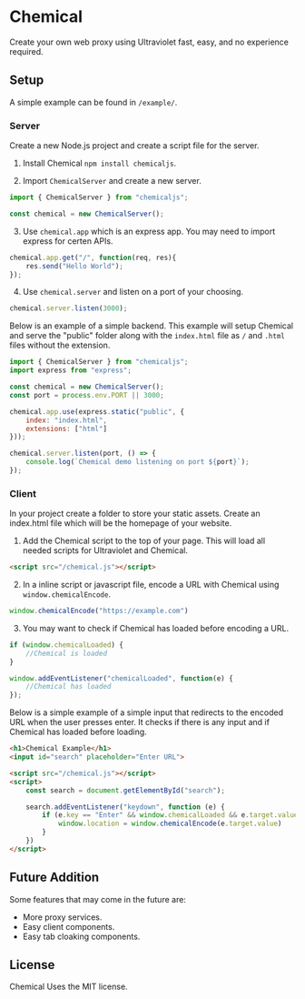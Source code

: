 # Chemical
Create your own web proxy using Ultraviolet fast, easy, and no experience required.

## Setup

A simple example can be found in `/example/`.

### Server

Create a new Node.js project and create a script file for the server.

1. Install Chemical `npm install chemicaljs`.

2. Import `ChemicalServer` and create a new server.

```js
import { ChemicalServer } from "chemicaljs";

const chemical = new ChemicalServer();
```

3. Use `chemical.app` which is an express app. You may need to import express for certen APIs.

```js
chemical.app.get("/", function(req, res){
    res.send("Hello World");
});
```

4. Use `chemical.server` and listen on a port of your choosing.

```js
chemical.server.listen(3000);
```

Below is an example of a simple backend. This example will setup Chemical and serve the "public" folder along with the `index.html` file as `/` and `.html` files without the extension.

```js
import { ChemicalServer } from "chemicaljs";
import express from "express";

const chemical = new ChemicalServer();
const port = process.env.PORT || 3000;

chemical.app.use(express.static("public", {
    index: "index.html",
    extensions: ["html"]
}));

chemical.server.listen(port, () => {
    console.log(`Chemical demo listening on port ${port}`);
});
```

### Client

In your project create a folder to store your static assets. Create an index.html file which will be the homepage of your website.

1. Add the Chemical script to the top of your page. This will load all needed scripts for Ultraviolet and Chemical.

```html
<script src="/chemical.js"></script>
```

2. In a inline script or javascript file, encode a URL with Chemical using `window.chemicalEncode`.

```js
window.chemicalEncode("https://example.com")
```

3. You may want to check if Chemical has loaded before encoding a URL.

```js
if (window.chemicalLoaded) {
    //Chemical is loaded
}
```

```js
window.addEventListener("chemicalLoaded", function(e) {
    //Chemical has loaded
});
```

Below is a simple example of a simple input that redirects to the encoded URL when the user presses enter. It checks if there is any input and if Chemical has loaded before loading.

```html
<h1>Chemical Example</h1>
<input id="search" placeholder="Enter URL">

<script src="/chemical.js"></script>
<script>
    const search = document.getElementById("search");

    search.addEventListener("keydown", function (e) {
        if (e.key == "Enter" && window.chemicalLoaded && e.target.value) {
            window.location = window.chemicalEncode(e.target.value)
        }
    })
</script>
```

## Future Addition

Some features that may come in the future are:

- More proxy services.
- Easy client components.
- Easy tab cloaking components.

## License
Chemical Uses the MIT license.